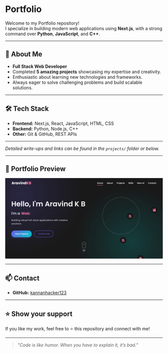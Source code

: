 # Portfolio

Welcome to my Portfolio repository!  
I specialize in building modern web applications using **Next.js**, with a strong command over **Python**, **JavaScript**, and **C++**.

---

## 🚀 About Me

- **Full Stack Web Developer**  
- Completed **5 amazing projects** showcasing my expertise and creativity.
- Enthusiastic about learning new technologies and frameworks.
- Always eager to solve challenging problems and build scalable solutions.

---

## 🛠️ Tech Stack

- **Frontend:** Next.js, React, JavaScript, HTML, CSS
- **Backend:** Python, Node.js, C++
- **Other:** Git & GitHub, REST APIs

---



*Detailed write-ups and links can be found in the `projects/` folder or below.*

---

## 🌄 Portfolio Preview

<!-- Add your portfolio image below -->
![Portfolio Screenshot](public/images/screenshot-1747665304454.png)

---

## 📫 Contact

- **GitHub:** [kannanhacker123](https://github.com/kannanhacker123)

---

## ⭐️ Show your support

If you like my work, feel free to ⭐️ this repository and connect with me!

---

> *"Code is like humor. When you have to explain it, it’s bad."*
